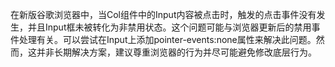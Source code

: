 在新版谷歌浏览器中，当Col组件中的Input内容被点击时，触发的点击事件没有发生，并且Input框未被转化为非禁用状态。这个问题可能与浏览器更新后的禁用事件处理有关。可以尝试在Input上添加pointer-events:none属性来解决此问题。然而，这并非长期解决方案，建议尊重浏览器的行为并尽可能避免修改底层行为。
